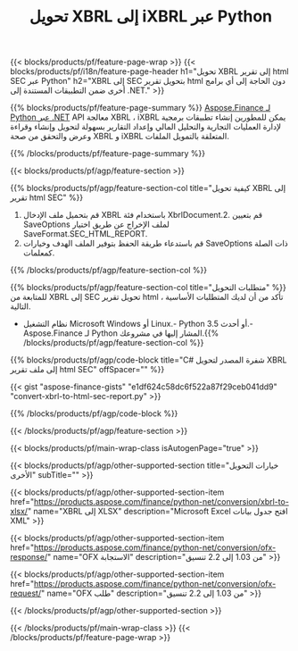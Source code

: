 ﻿---
title: تحويل XBRL إلى iXBRL عبر Python
description: نموذج رمز للتحويل من XBRL إلى SEC html report Python. استخدم API رمز المثال لملفات الدُفعات XBRL لتحويل تقرير SEC html داخل التطبيقات المستندة إلى Python. 
url: /ar/python-net/conversion/xbrl-to-sec-html-report/
family: finance
platformtag: python
feature: convert
informat: XBRL
outformat: HTML
otherformats: XLSX
---
{{< blocks/products/pf/feature-page-wrap >}}
{{< blocks/products/pf/i18n/feature-page-header h1="تحويل XBRL إلى تقرير html SEC عبر Python" h2="XBRL إلى SEC بتحويل تقرير html دون الحاجة إلى أي برامج أخرى ضمن التطبيقات المستندة إلى .NET." >}}

{{% blocks/products/pf/feature-page-summary %}}
[Aspose.Finance لـ Python عبر .NET](https://products.aspose.com/finance/python-net/) API معالجة XBRL ، iXBRL يمكن للمطورين إنشاء تطبيقات برمجية لإدارة العمليات التجارية والتحليل المالي وإعداد التقارير بسهولة لتحويل وإنشاء وقراءة وعرض والتحقق من صحة XBRL و iXBRL المتعلقة بالتمويل الملفات. 

{{% /blocks/products/pf/feature-page-summary %}}

{{< blocks/products/pf/agp/feature-section >}}

{{% blocks/products/pf/agp/feature-section-col title="كيفية تحويل XBRL إلى تقرير html SEC" %}}
1. قم بتحميل ملف الإدخال XBRL باستخدام فئة XbrlDocument.2. قم بتعيين SaveOptions لملف الإخراج عن طريق اختيار SaveFormat.SEC_HTML_REPORT.
3. قم باستدعاء طريقة الحفظ بتوفير الملف الهدف وخيارات SaveOptions ذات الصلة كمعلمات.

{{% /blocks/products/pf/agp/feature-section-col %}}

{{% blocks/products/pf/agp/feature-section-col title="متطلبات التحويل" %}}
للمتابعة من XBRL إلى SEC تحويل تقرير html ، تأكد من أن لديك المتطلبات الأساسية التالية. 
- نظام التشغيل Microsoft Windows أو Linux.- Python 3.5 أو أحدث.- Aspose.Finance لـ Python المشار إليها في مشروعك.{{% /blocks/products/pf/agp/feature-section-col %}}

{{% blocks/products/pf/agp/code-block title="C# شفرة المصدر لتحويل XBRL إلى ملف تقرير html SEC" offSpacer="" %}}

{{< gist "aspose-finance-gists" "e1df624c58dc6f522a87f29ceb041dd9" "convert-xbrl-to-html-sec-report.py" >}}

{{% /blocks/products/pf/agp/code-block %}}

{{< /blocks/products/pf/agp/feature-section >}}

{{< blocks/products/pf/main-wrap-class isAutogenPage="true" >}}

{{< blocks/products/pf/agp/other-supported-section title="خيارات التحويل الأخرى" subTitle="" >}}

{{< blocks/products/pf/agp/other-supported-section-item href="https://products.aspose.com/finance/python-net/conversion/xbrl-to-xlsx/" name="XBRL إلى XLSX" description="Microsoft Excel افتح جدول بيانات XML" >}}

{{< blocks/products/pf/agp/other-supported-section-item href="https://products.aspose.com/finance/python-net/conversion/ofx-response/" name="OFX الاستجابة" description="من 1.03 إلى 2.2 تنسيق" >}}

{{< blocks/products/pf/agp/other-supported-section-item href="https://products.aspose.com/finance/python-net/conversion/ofx-request/" name="OFX طلب" description="من 1.03 إلى 2.2 تنسيق" >}}

{{< /blocks/products/pf/agp/other-supported-section >}}

{{< /blocks/products/pf/main-wrap-class >}}
{{< /blocks/products/pf/feature-page-wrap >}}